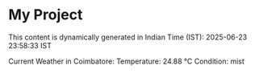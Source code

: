 # My Project

This content is dynamically generated in Indian Time (IST): 2025-06-23 23:58:33 IST


Current Weather in Coimbatore:
Temperature: 24.88 °C
Condition: mist
